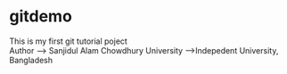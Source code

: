 # gitdemo
This is my first git tutorial poject <br>
Author --> Sanjidul Alam Chowdhury
University -->Indepedent University, Bangladesh
